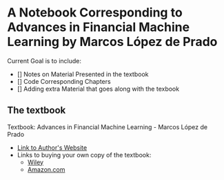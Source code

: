 # A Notebook Corresponding to Advances in Financial Machine Learning by Marcos López de Prado

Current Goal is to include:

- [] Notes on Material Presented in the textbook
- [] Code Corresponding Chapters
- [] Adding extra Material that goes along with the texbook


## The textbook
Textbook: Advances in Financial Machine Learning - Marcos López de Prado

- [Link to Author's Website](http://www.quantresearch.info)
- Links to buying your own copy of the textbook:
  - [Wiley](https://www.wiley.com/en-us/Advances+in+Financial+Machine+Learning-p-9781119482086)
  - [Amazon.com](https://www.amazon.com/gp/product/1119482089/ref=oh_aui_detailpage_o00_s00?ie=UTF8&psc=1)
